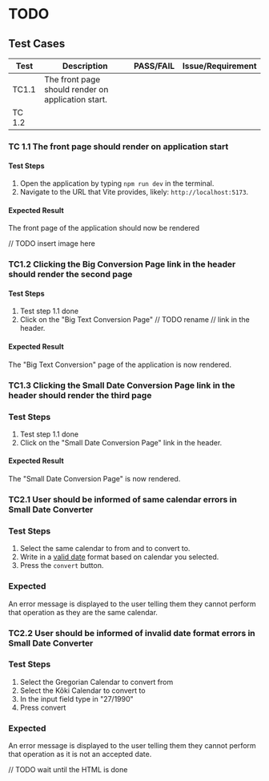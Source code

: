 # TODO

## Test Cases

| Test | Description               | PASS/FAIL | Issue/Requirement |
|------|---------------------------|------------------|-----------|
| TC1.1 | The front page should render on application start. |    |  |
| TC 1.2 | |    |  |

### TC 1.1 The front page should render on application start

#### Test Steps

1. Open the application by typing `npm run dev` in the terminal.
2. Navigate to the URL that Vite provides, likely: `http://localhost:5173`.

#### Expected Result

The front page of the application should now be rendered

// TODO insert image here

### TC1.2 Clicking the Big Conversion Page link in the header should render the second page

#### Test Steps

1. Test step 1.1 done
2. Click on the "Big Text Conversion Page" // TODO rename // link in the header.

#### Expected Result

The "Big Text Conversion" page of the application is now rendered.

### TC1.3 Clicking the Small Date Conversion Page link in the header should render the third page

### Test Steps

1. Test step 1.1 done
2. Click on the "Small Date Conversion Page"  link in the header.

#### Expected Result

The "Small Date Conversion Page" is now rendered.

### TC2.1 User should be informed of same calendar errors in Small Date Converter

### Test Steps

1. Select the same calendar to from and to convert to.
2. Write in a [valid date](https://github.com/IchanP/L3-DateConverter/issues/4) format based on calendar you selected.
3. Press the `convert` button.

### Expected

An error message is displayed to the user telling them they cannot perform that operation as they are the same calendar.

### TC2.2 User should be informed of invalid date format errors in Small Date Converter

### Test Steps

1. Select the Gregorian Calendar to convert from
2. Select the Kõki Calendar to convert to
3. In the input field type in "27/1990"
4. Press convert

### Expected

An error message is displayed to the user telling them they cannot perform that operation as it is not an accepted date.

// TODO wait until the HTML is done
